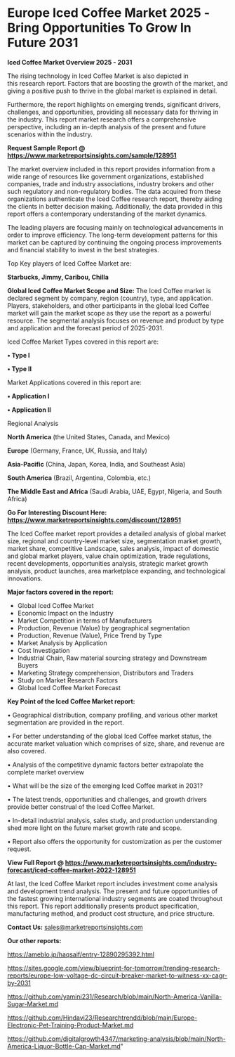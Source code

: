 # Europe Iced Coffee Market 2025 -Bring Opportunities To Grow In Future 2031

<Strong> Iced Coffee Market Overview 2025 - 2031</strong>

The rising technology in Iced Coffee Market is also depicted in this research report. Factors that are boosting the growth of the market, and giving a positive push to thrive in the global market is explained in detail.

Furthermore, the report highlights on emerging trends, significant drivers, challenges, and opportunities, providing all necessary data for thriving in the industry. This report market research offers a comprehensive perspective, including an in-depth analysis of the present and future scenarios within the industry.

<strong>Request Sample Report @ <a href=https://www.marketreportsinsights.com/sample/128951>https://www.marketreportsinsights.com/sample/128951</a></strong>

The market overview included in this report provides information from a wide range of resources like government organizations, established companies, trade and industry associations, industry brokers and other such regulatory and non-regulatory bodies. The data acquired from these organizations authenticate the Iced Coffee research report, thereby aiding the clients in better decision making. Additionally, the data provided in this report offers a contemporary understanding of the market dynamics.

The leading players are focusing mainly on technological advancements in order to improve efficiency. The long-term development patterns for this market can be captured by continuing the ongoing process improvements and financial stability to invest in the best strategies.

Top Key players of Iced Coffee Market are:

<strong>Starbucks, Jimmy, Caribou, Chilla</strong>

<strong><b>Global Iced Coffee Market Scope and Size:</b></strong>
The Iced Coffee market is declared segment by company, region (country), type, and application. Players, stakeholders, and other participants in the global Iced Coffee market will gain the market scope as they use the report as a powerful resource. The segmental analysis focuses on revenue and product by type and application and the forecast period of 2025-2031.

Iced Coffee Market Types covered in this report are:

<strong>• Type I

• Type II</strong>

Market Applications covered in this report are:

<strong>• Application I

• Application II</strong> 

Regional Analysis

<strong>North America</strong> (the United States, Canada, and Mexico)

<strong>Europe</strong> (Germany, France, UK, Russia, and Italy)

<strong>Asia-Pacific</strong> (China, Japan, Korea, India, and Southeast Asia)

<strong>South America</strong> (Brazil, Argentina, Colombia, etc.)

<strong>The Middle East and Africa</strong> (Saudi Arabia, UAE, Egypt, Nigeria, and South Africa)

<strong>Go For Interesting Discount Here: <a href=https://www.marketreportsinsights.com/discount/128951>https://www.marketreportsinsights.com/discount/128951</a></strong>

The Iced Coffee market report provides a detailed analysis of global market size, regional and country-level market size, segmentation market growth, market share, competitive Landscape, sales analysis, impact of domestic and global market players, value chain optimization, trade regulations, recent developments, opportunities analysis, strategic market growth analysis, product launches, area marketplace expanding, and technological innovations.

<strong><b>Major factors covered in the report:</b></strong>
<ul>
  <li>Global Iced Coffee Market </li>
  <li>Economic Impact on the Industry</li>
  <li>Market Competition in terms of Manufacturers</li>
  <li>Production, Revenue (Value) by geographical segmentation</li>
  <li>Production, Revenue (Value), Price Trend by Type</li>
  <li>Market Analysis by Application</li>
  <li>Cost Investigation</li>
  <li>Industrial Chain, Raw material sourcing strategy and Downstream Buyers</li>
  <li>Marketing Strategy comprehension, Distributors and Traders</li>
  <li>Study on Market Research Factors</li>
  <li>Global Iced Coffee Market Forecast</li>
</ul>

<strong><b>Key Point of the Iced Coffee Market report:</b></strong>

• Geographical distribution, company profiling, and various other market segmentation are provided in the report.

• For better understanding of the global Iced Coffee market status, the accurate market valuation which comprises of size, share, and revenue are also covered.

• Analysis of the competitive dynamic factors better extrapolate the complete market overview

• What will be the size of the emerging Iced Coffee market in 2031?

• The latest trends, opportunities and challenges, and growth drivers provide better construal of the Iced Coffee Market.

• In-detail industrial analysis, sales study, and production understanding shed more light on the future market growth rate and scope.

• Report also offers the opportunity for customization as per the customer request.

<strong><b>View Full Report @ <a href=https://www.marketreportsinsights.com/industry-forecast/iced-coffee-market-2022-128951>https://www.marketreportsinsights.com/industry-forecast/iced-coffee-market-2022-128951</a></b></strong>


At last, the Iced Coffee Market report includes investment come analysis and development trend analysis. The present and future opportunities of the fastest growing international industry segments are coated throughout this report. This report additionally presents product specification, manufacturing method, and product cost structure, and price structure.

<strong>Contact Us:</strong>
sales@marketreportsinsights.com

<strong>Our other reports:</strong>

<a href=https://ameblo.jp/haqsaif/entry-12890295392.html>https://ameblo.jp/haqsaif/entry-12890295392.html</a>

<a href=https://sites.google.com/view/blueprint-for-tomorrow/trending-research-reports/europe-low-voltage-dc-circuit-breaker-market-to-witness-xx-cagr-by-2031>https://sites.google.com/view/blueprint-for-tomorrow/trending-research-reports/europe-low-voltage-dc-circuit-breaker-market-to-witness-xx-cagr-by-2031</a>

<a href=https://github.com/yamini231/Research/blob/main/North-America-Vanilla-Sugar-Market.md>https://github.com/yamini231/Research/blob/main/North-America-Vanilla-Sugar-Market.md</a>

<a href=https://github.com/Hindavi23/Researchtrendd/blob/main/Europe-Electronic-Pet-Training-Product-Market.md>https://github.com/Hindavi23/Researchtrendd/blob/main/Europe-Electronic-Pet-Training-Product-Market.md</a>

<a href=https://github.com/digitalgrowth4347/marketing-analysis/blob/main/North-America-Liquor-Bottle-Cap-Market.md>https://github.com/digitalgrowth4347/marketing-analysis/blob/main/North-America-Liquor-Bottle-Cap-Market.md</a>"
